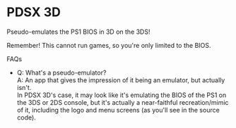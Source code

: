 # PDSX 3D
Pseudo-emulates the PS1 BIOS in 3D on the 3DS!

Remember! This cannot run games, so you're only limited to the BIOS.

FAQs
* Q: What's a pseudo-emulator?    
A: An app that gives the impression of it being an emulator, but actually isn't.    
In PDSX 3D's case, it may look like it's emulating the BIOS of the PS1 on the 3DS or 2DS console, but it's actually a near-faithful recreation/mimic of it, including the logo and menu screens (as you'll see in the source code).
